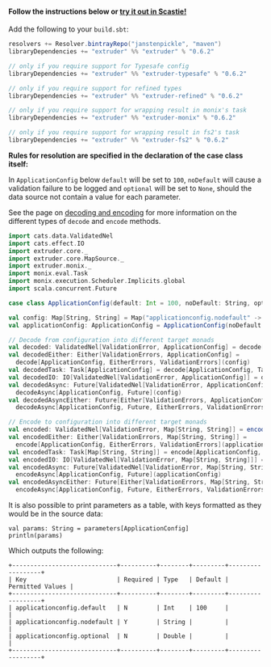 #### Follow the instructions below or [try it out in Scastie!](https://scastie.scala-lang.org/janstenpickle/ozr3LrFpRdyDUqXio3RGtA/1)

Add the following to your `build.sbt`:
```scala
resolvers += Resolver.bintrayRepo("janstenpickle", "maven")
libraryDependencies += "extruder" %% "extruder" % "0.6.2"

// only if you require support for Typesafe config
libraryDependencies += "extruder" %% "extruder-typesafe" % "0.6.2"

// only if you require support for refined types
libraryDependencies += "extruder" %% "extruder-refined" % "0.6.2"

// only if you require support for wrapping result in monix's task
libraryDependencies += "extruder" %% "extruder-monix" % "0.6.2"

// only if you require support for wrapping result in fs2's task
libraryDependencies += "extruder" %% "extruder-fs2" % "0.6.2"
```

**Rules for resolution are specified in the declaration of the case class itself:**

In `ApplicationConfig` below `default` will be set to `100`, `noDefault` will cause a validation failure to be logged and `optional` will be set to `None`, should the data source not contain a value for each parameter.

See the page on [decoding and encoding](decode_encode.html) for more information on the different types of `decode` and `encode` methods.

```scala
import cats.data.ValidatedNel
import cats.effect.IO
import extruder.core._
import extruder.core.MapSource._
import extruder.monix._
import monix.eval.Task
import monix.execution.Scheduler.Implicits.global
import scala.concurrent.Future

case class ApplicationConfig(default: Int = 100, noDefault: String, optional: Option[Double])

val config: Map[String, String] = Map("applicationconfig.nodefault" -> "extruder")
val applicationConfig: ApplicationConfig = ApplicationConfig(noDefault = "extruder", optional = None)

// Decode from configuration into different target monads
val decoded: ValidatedNel[ValidationError, ApplicationConfig] = decode[ApplicationConfig](config)
val decodedEither: Either[ValidationErrors, ApplicationConfig] =
  decode[ApplicationConfig, EitherErrors, ValidationErrors](config)
val decodedTask: Task[ApplicationConfig] = decode[ApplicationConfig, Task, Throwable](config)
val decodedIO: IO[ValidatedNel[ValidationError, ApplicationConfig]] = decodeIO[ApplicationConfig](config)
val decodedAsync: Future[ValidatedNel[ValidationError, ApplicationConfig]] =
  decodeAsync[ApplicationConfig, Future](config)
val decodedAsyncEither: Future[Either[ValidationErrors, ApplicationConfig]] =
  decodeAsync[ApplicationConfig, Future, EitherErrors, ValidationErrors](config)

// Encode to configuration into different target monads
val encoded: ValidatedNel[ValidationError, Map[String, String]] = encode(applicationConfig)
val encodedEither: Either[ValidationErrors, Map[String, String]] =
  encode[ApplicationConfig, EitherErrors, ValidationErrors](applicationConfig)
val encodedTask: Task[Map[String, String]] = encode[ApplicationConfig, Task, Throwable](applicationConfig)
val encodedIO: IO[ValidatedNel[ValidationError, Map[String, String]]] = encodeIO(applicationConfig)
val encodedAsync: Future[ValidatedNel[ValidationError, Map[String, String]]] =
  encodeAsync[ApplicationConfig, Future](applicationConfig)
val encodedAsyncEither: Future[Either[ValidationErrors, Map[String, String]]] =
  encodeAsync[ApplicationConfig, Future, EitherErrors, ValidationErrors](applicationConfig)
```

It is also possible to print parameters as a table, with keys formatted as they would be in the source data:

```
val params: String = parameters[ApplicationConfig]
println(params)
```
Which outputs the following:
```
+-----------------------------+----------+--------+---------+------------------+
| Key                         | Required | Type   | Default | Permitted Values |
+-----------------------------+----------+--------+---------+------------------+
| applicationconfig.default   | N        | Int    | 100     |                  |
| applicationconfig.nodefault | Y        | String |         |                  |
| applicationconfig.optional  | N        | Double |         |                  |
+-----------------------------+----------+--------+---------+------------------+
```
